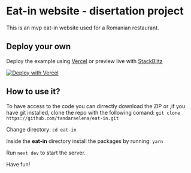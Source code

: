 # Eat-in website - disertation project

This is an mvp eat-in website used for a Romanian restaurant.

## Deploy your own

Deploy the example using [Vercel](https://vercel.com?utm_source=github&utm_medium=readme&utm_campaign=next-example) or preview live with [StackBlitz](https://stackblitz.com/github/vercel/next.js/tree/canary/examples/with-typescript)

[![Deploy with Vercel](https://vercel.com/button)](https://vercel.com/new/git/external?repository-url=https://github.com/vercel/next.js/tree/canary/examples/with-typescript&project-name=with-typescript&repository-name=with-typescript)

## How to use it?

To have access to the code you can dirrectly download the ZIP or ,if you have git installed, clone the repo with the following comand:
```git clone https://github.com/tandaraelena/eat-in.git```

Change directory:
```cd eat-in```

Inside the **eat-in** directory install the packages by running:
```yarn```

Run `next dev` to start the server.

Have fun!
